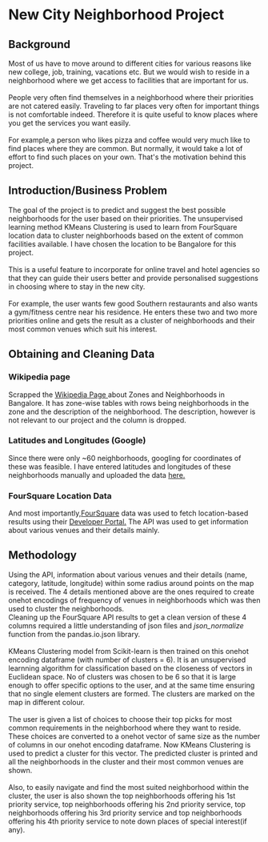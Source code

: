 <h1>New City Neighborhood Project </h1>
<h2>Background</h2>
Most of us have to move around to different cities for various reasons like new college, job, training, vacations etc. But we would wish to reside in a neighborhood where we get access to facilities that are important for us.<br><br> People very often find themselves in a neighborhood where their priorities are not catered easily. Traveling to far places very often for important things is not comfortable indeed. Therefore it is quite useful to know places where you get the services you want easily.<br><br>
For example,a person who likes pizza and coffee would very much like to find places where they are common. But normally, it would take a lot of effort to find such places on your own. That's the motivation behind this project.
<h2>Introduction/Business Problem</h2>
The goal of the project is to predict and suggest the best possible neighborhoods for the user based on their priorities. The unsupervised learning method KMeans Clustering is used to learn from FourSquare location data to cluster neighborhoods based on the extent of common facilities available. I have chosen the location to be Bangalore for this project.<br><br>
This is a useful feature to incorporate for online travel and hotel agencies so that they can guide their users better and provide personalised suggestions in choosing where to stay in the new city.<br><br>
For example, the user wants few good Southern restaurants and also wants a gym/fitness centre near his residence. He enters these two and two more priorities online and gets the result as a cluster of neighborhoods and their most common venues which suit his interest.

<h2>Obtaining and Cleaning Data</h2>

<h3>Wikipedia page</h3>
Scrapped the <a href = 'https://en.wikipedia.org/wiki/List_of_neighbourhoods_in_Bangalore'> Wikipedia Page </a> about Zones and Neighborhoods in Bangalore. It has zone-wise tables with rows being neighborhoods in the zone and the description of the neighborhood. The description, however is not relevant to our project and the column is dropped.

<h3>Latitudes and Longitudes (Google)</h3>
Since there were only ~60 neighborhoods, googling for coordinates of these was feasible. I have entered latitudes and longitudes of these neighborhoods manually and uploaded the data <a href = 'https://github.com/hithesh111/Coursera_Capstone/blob/master/neighborhood_lat_long.csv'> here. </a>

<h3>FourSquare Location Data</h3>
And most importantly,<a href = 'https://foursquare.com/'>FourSquare</a> data was used to fetch location-based results using their <a href = 'https://foursquare.com/developers'>Developer Portal.</a> The API was used to get information about various venues and their details mainly.<br>

<h2>Methodology </h2>
Using the API, information about various venues and their details (name, category, latitude, longitude) within some radius around points on the map is received. The 4 details mentioned above are the ones required to create onehot encodings of frequency of venues in neighborhoods which was then used to cluster the neighborhoods.<br>
Cleaning up the FourSquare API results to get a clean version of these 4 columns required a little understanding of json files and <i>json_normalize </i> function from the pandas.io.json library.<br><br>
KMeans Clustering model from Scikit-learn is then trained on this onehot encoding dataframe (with number of clusters = 6). It is an unsupervised learnning algorithm for classification based on the closeness of vectors in Euclidean space. No of clusters was chosen to be 6 so that it is large enough to offer specific options to the user, and at the same time ensuring that no single element clusters are formed. The clusters are marked on the map in different colour.<br><br>
The user is given a list of choices to choose their top picks for most common requirements in the neighborhood where they want to reside. These choices are converted to a onehot vector of same size as the number of columns in our onehot encoding dataframe. Now KMeans Clustering is used to predict a cluster for this vector. The predicted cluster is printed and all the neighborhoods in the cluster and their most common venues are shown.<br><br>
Also, to easily navigate and find the most suited neighborhood within the cluster, the user is also shown the top neighborhoods offering his 1st priority service, top neighborhoods offering his 2nd priority service, top neighborhoods offering his 3rd  priority service and top neighborhoods offering his 4th priority service to note down places of special interest(if any).<br><br>


